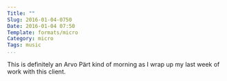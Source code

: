 ```yaml
---
Title: ""
Slug: 2016-01-04-0750
Date: 2016-01-04 07:50
Template: formats/micro
Category: micro
Tags: music
...
```


This is definitely an Arvo Pärt kind of morning as I wrap up my last week of
work with this client.
